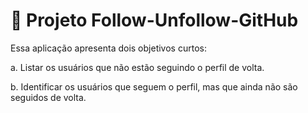 # 📖 Projeto Follow-Unfollow-GitHub
Essa aplicação apresenta dois objetivos curtos: 

a. Listar os usuários que não estão seguindo o perfil de volta.

b. Identificar os usuários que seguem o perfil, mas que ainda não são seguidos de volta.
